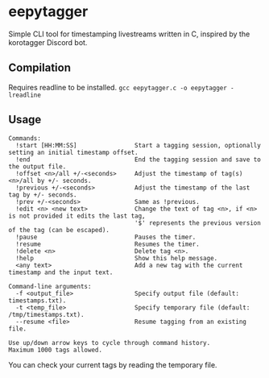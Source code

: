 # eepytagger
Simple CLI tool for timestamping livestreams written in C, inspired by the korotagger Discord bot.

## Compilation
Requires readline to be installed.
`gcc eepytagger.c -o eepytagger -lreadline`

## Usage
```
Commands:
  !start [HH:MM:SS]                Start a tagging session, optionally setting an initial timestamp offset.
  !end                             End the tagging session and save to the output file.
  !offset <n>/all +/-<seconds>     Adjust the timestamp of tag(s) <n>/all by +/- seconds.
  !previous +/-<seconds>           Adjust the timestamp of the last tag by +/- seconds.
  !prev +/-<seconds>               Same as !previous.
  !edit <n> <new text>             Change the text of tag <n>, if <n> is not provided it edits the last tag,
                                   '$' represents the previous version of the tag (can be escaped).
  !pause                           Pauses the timer.
  !resume                          Resumes the timer.
  !delete <n>                      Delete tag <n>.
  !help                            Show this help message.
  <any text>                       Add a new tag with the current timestamp and the input text.

Command-line arguments:
  -f <output_file>                 Specify output file (default: timestamps.txt).
  -t <temp_file>                   Specify temporary file (default: /tmp/timestamps.txt).
  --resume <file>                  Resume tagging from an existing file.

Use up/down arrow keys to cycle through command history.
Maximum 1000 tags allowed.
```
You can check your current tags by reading the temporary file.
